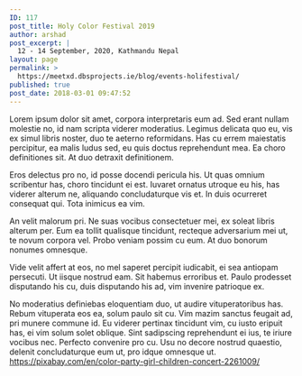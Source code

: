 ```yaml
---
ID: 117
post_title: Holy Color Festival 2019
author: arshad
post_excerpt: |
  12 - 14 September, 2020, Kathmandu Nepal
layout: page
permalink: >
  https://meetxd.dbsprojects.ie/blog/events-holifestival/
published: true
post_date: 2018-03-01 09:47:52
---
```

Lorem ipsum dolor sit amet, corpora interpretaris eum ad. Sed erant nullam molestie no, id nam scripta viderer moderatius. Legimus delicata quo eu, vis ex simul libris noster, duo te aeterno reformidans. Has cu errem maiestatis percipitur, ea malis ludus sed, eu quis doctus reprehendunt mea. Ea choro definitiones sit. At duo detraxit definitionem.

Eros delectus pro no, id posse docendi pericula his. Ut quas omnium scribentur has, choro tincidunt ei est. Iuvaret ornatus utroque eu his, has viderer alterum ne, aliquando concludaturque vis et. In duis ocurreret consequat qui. Tota inimicus ea vim.

An velit malorum pri. Ne suas vocibus consectetuer mei, ex soleat libris alterum per. Eum ea tollit qualisque tincidunt, recteque adversarium mei ut, te novum corpora vel. Probo veniam possim cu eum. At duo bonorum nonumes omnesque.

Vide velit affert at eos, no mel saperet percipit iudicabit, ei sea antiopam persecuti. Ut iisque nostrud eam. Sit habemus erroribus et. Paulo prodesset disputando his cu, duis disputando his ad, vim invenire patrioque ex.

No moderatius definiebas eloquentiam duo, ut audire vituperatoribus has. Rebum vituperata eos ea, solum paulo sit cu. Vim mazim sanctus feugait ad, pri munere commune id. Eu viderer pertinax tincidunt vim, cu iusto eripuit has, ei vim solum solet oblique. Sint sadipscing reprehendunt ei ius, te iriure vocibus nec. Perfecto convenire pro cu. Usu no decore nostrud quaestio, delenit concludaturque eum ut, pro idque omnesque ut.
https://pixabay.com/en/color-party-girl-children-concert-2261009/